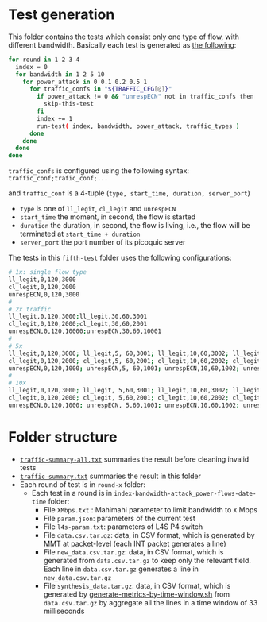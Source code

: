 # Test generation

This folder contains the tests which consist only one type of flow, with different bandwidth. Basically each test is generated as [the following](https://github.com/mosaico-anr/p4-int-l4s/blob/main/testbed/measure-quic/fifth-test/run-test-campaign.sh):

```bash
for round in 1 2 3 4
  index = 0
  for bandwidth in 1 2 5 10
    for power_attack in 0 0.1 0.2 0.5 1
      for traffic_confs in "${TRAFFIC_CFG[@]}"
        if power_attack != 0 && "unrespECN" not in traffic_confs then
          skip-this-test
        fi
        index += 1
        run-test( index, bandwidth, power_attack, traffic_types )
      done
    done
  done
done
```

`traffic_confs` is configured using the following syntax: 
  `traffic_conf;trafic_conf;...`
  
and `traffic_conf` is a 4-tuple (`type, start_time, duration, server_port`)
- `type` is one of `ll_legit`, `cl_legit` and `unrespECN`
- `start_time` the moment, in second, the flow is started
- `duration` the duration, in second, the flow is living, i.e., the flow will be terminated at `start_time + duration`
- `server_port` the port number of its picoquic server


The tests in this `fifth-test` folder uses the following configurations:

```bash
# 1x: single flow type
ll_legit,0,120,3000
cl_legit,0,120,2000
unrespECN,0,120,3000
#
# 2x traffic
ll_legit,0,120,3000;ll_legit,30,60,3001
cl_legit,0,120,2000;cl_legit,30,60,2001
unrespECN,0,120,10000;unrespECN,30,60,10001
#
# 5x
ll_legit,0,120,3000; ll_legit,5, 60,3001; ll_legit,10,60,3002; ll_legit,15,60,3003; ll_legit,20,60,3004
cl_legit,0,120,2000; cl_legit,5, 60,2001; cl_legit,10,60,2002; cl_legit,15,60,2003; cl_legit,20,60,2004
unrespECN,0,120,1000; unrespECN,5, 60,1001; unrespECN,10,60,1002; unrespECN,15,60,1003; unrespECN,20,60,1004
#
# 10x
ll_legit,0,120,3000; ll_legit, 5,60,3001; ll_legit,10,60,3002; ll_legit,15,60,3003; ll_legit,20,60,3004; ll_legit,25,60,3005; ll_legit,30,60,3006; ll_legit,35,60,3007; ll_legit,40,60,3008; ll_legit,45,60,3009
cl_legit,0,120,2000; cl_legit, 5,60,2001; cl_legit,10,60,2002; cl_legit,15,60,2003; cl_legit,20,60,2004; cl_legit,25,60,2005; cl_legit,30,60,2006; cl_legit,35,60,2007; cl_legit,40,60,2008; cl_legit,45,60,2009
unrespECN,0,120,1000; unrespECN, 5,60,1001; unrespECN,10,60,1002; unrespECN,15,60,1003; unrespECN,20,60,1004; unrespECN,25,60,1005; unrespECN,30,60,1006; unrespECN,35,60,1007; unrespECN,40,60,1008; unrespECN,45,60,1009
```

# Folder structure

- [`traffic-summary-all.txt`](https://github.com/mosaico-anr/p4-int-l4s/blob/main/testbed/measure-quic/fifth-test/traffic-summary-all.txt) summaries the result before cleaning invalid tests
- [`traffic-summary.txt`](https://raw.githubusercontent.com/mosaico-anr/p4-int-l4s/main/testbed/measure-quic/fifth-test/traffic-summary.txt) summaries the result in this folder
- Each round of test is in `round-x` folder:
   - Each test in a round is in `index-bandwidth-attack_power-flows-date-time` folder:
      - File `XMbps.txt` : Mahimahi parameter to limit bandwidth to `X` Mbps
      - File `param.json`: parameters of the current test
      - File `l4s-param.txt`: parameters of L4S P4 switch
      - File `data.csv.tar.gz`: data, in CSV format, which is generated by MMT at packet-level (each INT packet generates a line)
      - File `new_data.csv.tar.gz`: data, in CSV format, which is generated from `data.csv.tar.gz` to keep only the relevant field. Each line in `data.csv.tar.gz` generates a line in `new_data.csv.tar.gz`
      - File `synthesis_data.tar.gz`: data, in CSV format, which is generated by [generate-metrics-by-time-window.sh](https://github.com/mosaico-anr/p4-int-l4s/blob/main/testbed/measure-quic/fifth-test/generate-metrics-by-time-window.sh) from `data.csv.tar.gz` by aggregate all the lines in a time window of 33 milliseconds
